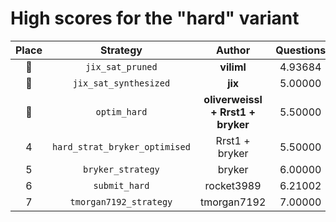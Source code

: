 # High scores for the "hard" variant

| Place | Strategy | Author | Questions | Complexity | Source |
|:-----:|:--------:|:------:|:---------:|:----------:|:------:|
| :1st_place_medal: | `jix_sat_pruned` | **viliml** | 4.93684 | 11,753 | `20240921_154610_jix_sat_pruned.py` |
| :2nd_place_medal: | `jix_sat_synthesized` | **jix** | 5.00000 | 12,150 | `20240919_040726_jix_sat_synthesized.py` |
| :3rd_place_medal: | `optim_hard` | **oliverweissl + Rrst1 + bryker** | 5.50000 | 261 | `20240920_210459_optim_hard.py` |
| 4 | `hard_strat_bryker_optimised` | Rrst1 + bryker | 5.50000 | 359 | `20240918_223240_hard_strat_bryker_optimised.py` |
| 5 | `bryker_strategy` | bryker | 6.00000 | 325 | `20240918_142447_bryker_strategy.py` |
| 6 | `submit_hard` | rocket3989 | 6.21002 | 1,023 | `20240918_223032_submit_hard.py` |
| 7 | `tmorgan7192_strategy` | tmorgan7192 | 7.00000 | 432 | `20240917_230605_tmorgan7192_strategy.py` |
